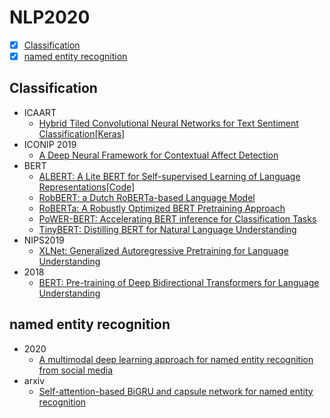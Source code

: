 # NLP2020
- [x] [Classification](#Classification)
- [x] [named entity recognition](#named-entity-recognition)

## Classification
  - ICAART 
    + [Hybrid Tiled Convolutional Neural Networks for Text Sentiment Classification](https://arxiv.org/abs/2001.11857)[[Keras]](https://github.com/mtrusca/HTCNN)
  - ICONIP 2019
    + [A Deep Neural Framework for Contextual Affect Detection](https://arxiv.org/abs/2001.10169)
  - BERT
    + [ALBERT: A Lite BERT for Self-supervised Learning of Language Representations](https://arxiv.xilesou.top/abs/1909.11942)[[Code]](https://github.com/google-research/ALBERT)
    + [RobBERT: a Dutch RoBERTa-based Language Model](https://arxiv.org/abs/2001.06286)
    + [RoBERTa: A Robustly Optimized BERT Pretraining Approach](https://arxiv.org/abs/1907.11692)
    + [PoWER-BERT: Accelerating BERT inference for Classification Tasks](https://arxiv.org/abs/2001.08950)
    + [TinyBERT: Distilling BERT for Natural Language Understanding](https://arxiv.org/abs/1909.10351)
  - NIPS2019
    + [XLNet: Generalized Autoregressive Pretraining for Language Understanding](http://papers.nips.cc/paper/8812-xlnet-generalized-autoregressive-pretraining-for-language-understanding)
  - 2018
    + [BERT: Pre-training of Deep Bidirectional Transformers for
Language Understanding](https://arxiv.xilesou.top/abs/1810.04805)
  
## named entity recognition
  - 2020
    + [A multimodal deep learning approach for named entity recognition from social media](https://arxiv.org/abs/2001.06888)
  - arxiv
    + [Self-attention-based BiGRU and capsule network for named entity recognition](https://arxiv.org/abs/2002.00735)
